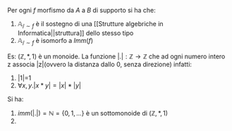 Per ogni $f$ morfismo da $A$ a $B$ di supporto si ha che:
1) $\mathbb{A}_{/\sim f}$ è il sostegno di una [[Strutture algebriche in Informatica||struttura]] dello stesso tipo
2) $\mathbb{A}_{/\sim f}$ è isomorfo a $Imm(f)$

Es: $(\mathbb{Z}, *, 1)$ è un monoide. La funzione $|.|: \mathbb{Z} \rightarrow \mathbb{Z}$ che ad ogni numero intero z associa |z|(ovvero la distanza dallo 0, senza direzione) infatti:
1) |1|=1
2) $\forall x,y. |x*y|=|x|*|y|$

Si ha:
1) $imm(|.|)=\mathbb{N}=\{0,1,...\}$ è un sottomonoide di $(\mathbb{Z}, *,1)$
2) 